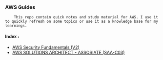 ### AWS Guides

        This repo contain quick notes and study material for AWS. I use it to quickly refresh on some topics or use it as a knowledge base for my learnings.
#### Index :
- [AWS Security Fundamentals (V2)](https://github.com/mrpool404/aws_guides/tree/main/AWS_SECURITY_FUNDAMENTALS_V2)
- [AWS SOLUTIONS ARCHITECT - ASSOSIATE (SAA-C03)](https://github.com/mrpool404/aws_guides/tree/main/AWS_SOLUTIONS_ARCHITECT_ASSOSIATE)